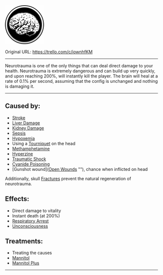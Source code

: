 ![neurotraumasmall.png\|200](./Neurotrauma%20-%20Attachments/6718845db30472d958dd7b43.png)

Original URL: https://trello.com/c/iownhfKM

---

Neurotrauma is one of the only things that can deal direct damage to your health. Neurotrauma is extremely dangerous and can build up very quickly, and upon reaching 200%, will instantly kill the player. The brain will heal at a rate of 0.1% per second, assuming that the config is unchanged and nothing is damaging it.

---

## Caused by:

- [Stroke](Stroke.md)
- [Liver Damage](../Torso/Liver%20Damage.md)
- [Kidney Damage](../Torso/Kidney%20Damage.md)
- [Sepsis](../Blood/Sepsis.md)
- [Hypoxemia](../Blood/Hypoxemia.md)
- Using a [Tourniquet](../Items/Tourniquet.md)  on the head
- [Methamphetamine](../Items/Methamphetamine.md)
- [Hyperzine](../Items/Hyperzine.md)
- [Traumatic Shock](../Surgery/Traumatic%20Shock.md)
- [Cyanide Poisoning](../Torso/Cyanide%20Poisoning.md)
- [Gunshot wound]([Open Wounds](../Any%20bodypart/Open%20Wounds.md) "‌"), chance when inflicted on head

Additionally, skull [Fractures](../Bones/Fractures.md) prevent the natural regeneration of neurotrauma.

## Effects:

- Direct damage to vitality
- Instant death (at 200%)
- [Respiratory Arrest](../Lungs/Respiratory%20Arrest.md)
- [Unconsciousness](Unconsciousness.md)

## Treatments:

- Treating the causes
- [Mannitol](../Items/Mannitol.md)
- [Mannitol Plus](../Surgery%20Plus%20Expansion/Mannitol%20Plus.md)

---

